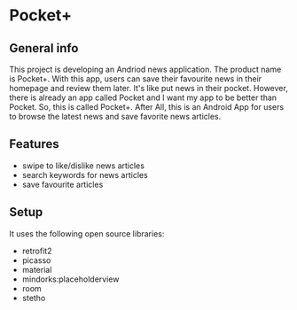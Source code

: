 # Pocket+
## General info
This project is developing an Andriod news application. The product name is Pocket+. With this app, users can save their favourite news in their homepage and 
review them later. It's like put news in their pocket. However, there is already an app called Pocket and I want my app to be better than Pocket. So, this is called Pocket+.
After All, this is an Android App for users to browse the latest news and save favorite news articles.

## Features
* swipe to like/dislike news articles 
* search keywords for news articles
* save favourite articles
	
## Setup
It uses the following open source libraries:
* retrofit2
* picasso
* material
* mindorks:placeholderview
* room
* stetho
